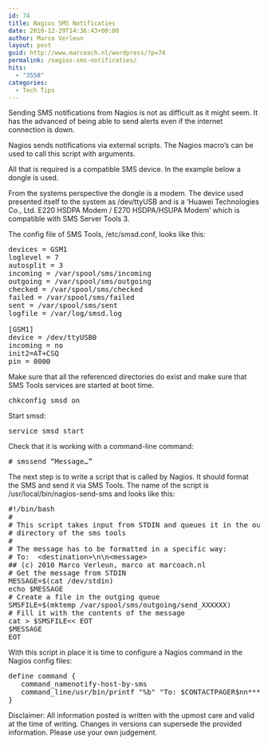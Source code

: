 ```yaml
---
id: 74
title: Nagios SMS Notificaties
date: 2010-12-29T14:36:43+00:00
author: Marco Verleun
layout: post
guid: http://www.marcoach.nl/wordpress/?p=74
permalink: /nagios-sms-notificaties/
hits:
  - "3558"
categories:
  - Tech Tips
---
```

Sending SMS notifications from Nagios is not as difficult as it might seem. It has the advanced of being able to send alerts even if the internet connection is down.

Nagios sends notifications via external scripts. The Nagios macro&#8217;s can be used to call this script with arguments.

All that is required is a compatible SMS device. In the example below a dongle is used.

<!--more-->

From the systems perspective the dongle is a modem. The device used presented itself to the system as /dev/ttyUSB and is a &#8216;Huawei Technologies Co., Ltd. E220 HSDPA Modem / E270 HSDPA/HSUPA Modem&#8217; which is compatible with SMS Server Tools 3.

The config file of SMS Tools, /etc/smsd.conf, looks like this:

<pre>devices = GSM1
loglevel = 7
autosplit = 3
incoming = /var/spool/sms/incoming
outgoing = /var/spool/sms/outgoing
checked = /var/spool/sms/checked
failed = /var/spool/sms/failed
sent = /var/spool/sms/sent
logfile = /var/log/smsd.log

[GSM1]
device = /dev/ttyUSB0
incoming = no
init2=AT+CSQ
pin = 0000</pre>

Make sure that all the referenced directories do exist and make sure that SMS Tools services are started at boot time.

<pre>chkconfig smsd on</pre>

Start smsd:

<pre>service smsd start</pre>

Check that it is working with a command-line command:

<pre># smssend “Message…”</pre>

The next step is to write a script that is called by Nagios. It should format the SMS and send it via SMS Tools. The name of the script is /usr/local/bin/nagios-send-sms and looks like this:

<pre>#!/bin/bash
#
# This script takes input from STDIN and queues it in the outgoing
# directory of the sms tools
#
# The message has to be formatted in a specific way:
# To:  &lt;destination&gt;\n\n&lt;message&gt;
## (c) 2010 Marco Verleun, marco at marcoach.nl
# Get the message from STDIN
MESSAGE=$(cat /dev/stdin)
echo $MESSAGE
# Create a file in the outging queue
SMSFILE=$(mktemp /var/spool/sms/outgoing/send_XXXXXX)
# Fill it with the contents of the message
cat &gt; $SMSFILE&lt;&lt; EOT
$MESSAGE
EOT</pre>

With this script in place it is time to configure a Nagios command in the Nagios config files:

<pre>define command {
   command_namenotify-host-by-sms
   command_line/usr/bin/printf "%b" "To: $CONTACTPAGER$nn***** Nagios *****nnNotification Type: $NOTIFICATIONTYPE$nHost: $HOSTNAME$nState: $HOSTSTATE$nAddress: $HOSTADDRESS$nInfo: $HOSTOUTPUT$nnDate/Time: $LONGDATETIME$n** $NOTIFICATIONTYPE$ Host Alert: $HOSTNAME$ is $HOSTSTATE$ **"  | /usr/local/bin/nagios-send-sms
}</pre> Disclaimer: All information posted is written with the upmost care and valid at the time of writing. Changes in versions can supersede the provided information. Please use your own judgement.